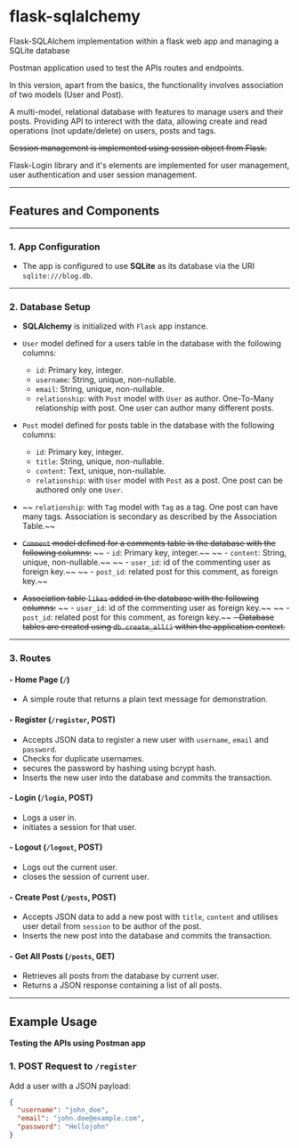 # flask-sqlalchemy
Flask-SQLAlchem implementation within a flask web app and managing a SQLite database

Postman application used to test the APIs routes and endpoints.

In this version, apart from the basics, the functionality involves association of two models (User and Post).

A multi-model, relational database with features to manage users and their posts. Providing API to interect with the data, allowing create and read operations (not update/delete) on users, posts and tags.

~~Session management is implemented using session object from Flask.~~

Flask-Login library and it's elements are implemented for user management, user authentication and user session management.

---

## Features and Components
---

### 1. **App Configuration**
- The app is configured to use **SQLite** as its database via the URI `sqlite:///blog.db`.
---

### 2. **Database Setup**
- **SQLAlchemy** is initialized with `Flask` app instance.
- `User` model defined for a users table in the database with the following columns:
  - `id`: Primary key, integer.
  - `username`: String, unique, non-nullable.
  - `email`: String, unique, non-nullable.
  -  `relationship`: with `Post` model with `User` as author. One-To-Many relationship with post. One user can author many different posts.

- `Post` model defined for posts table in the database with the following columns:
  - `id`: Primary key, integer.
  - `title`: String, unique, non-nullable.
  - `content`: Text, unique, non-nullable.
  -  `relationship`: with `User` model with `Post` as a post. One post can be authored only one `User`.
 -  ~~ `relationship`: with `Tag` model with `Tag` as a tag. One post can have many tags. Association is secondary as described by the Association Table.~~

- ~~`Comment` model defined for a comments table in the database with the following columns:~~
 ~~ - `id`: Primary key, integer.~~
~~  - `content`: String, unique, non-nullable.~~
~~  -  `user_id`: id of the commenting user as foreign key.~~
~~    - `post_id`: related post for this comment, as foreign key.~~

- ~~Association table `likes` added in the database with the following columns:~~
~~  -  `user_id`: id of the commenting user as foreign key.~~
~~    - `post_id`: related post for this comment, as foreign key.~~
~~- Database tables are created using `db.create_all()` within the application context.~~
---

### 3. **Routes**
#### - **Home Page (`/`)**
  - A simple route that returns a plain text message for demonstration.

#### - **Register (`/register`, POST)**
  - Accepts JSON data to register a new user with `username`,  `email` and `password`.
  - Checks for duplicate usernames.
  - secures the password by hashing using bcrypt hash.
  - Inserts the new user into the database and commits the transaction.

#### - **Login (`/login`, POST)**
  - Logs a user in.
  - initiates a session for that user.

#### - **Logout (`/logout`, POST)**
  - Logs out the current user.
  - closes the session of current user.

#### - **Create Post (`/posts`, POST)**
  - Accepts JSON data to add a new post with `title`, `content` and utilises user detail from `session` to be author of the post.
  - Inserts the new post into the database and commits the transaction.

#### - **Get All Posts (`/posts`, GET)**
  - Retrieves all posts from the database by current user.
  - Returns a JSON response containing a list of all posts.

---

## Example Usage
**Testing the APIs using Postman app**

### 1. **POST Request to `/register`**
Add a user with a JSON payload:
```json
{
  "username": "john_doe",
  "email": "john.doe@example.com",
  "password": "Hellojohn"
}
